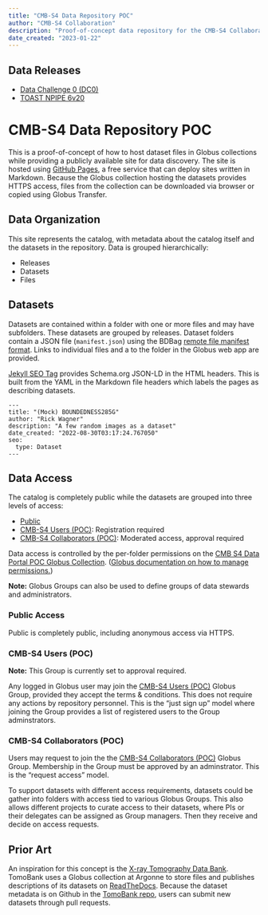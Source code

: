 ```yaml
---
title: "CMB-S4 Data Repository POC"
author: "CMB-S4 Collaboration"
description: "Proof-of-concept data repository for the CMB-S4 Collaboration"
date_created: "2023-01-22"
---
```


## Data Releases

- [Data Challenge 0 (DC0)](dc0.html)
- [TOAST NPIPE 6v20](npipe6v20.html)

# CMB-S4 Data Repository POC

This is a proof-of-concept of how to host dataset files in Globus collections while
providing a publicly available site for data discovery. The site is
hosted using [GitHub Pages](https://pages.github.com), a free service
that can deploy sites written in Markdown. Because the Globus
collection hosting the datasets provides HTTPS access, files from the
collection can be downloaded via browser or copied using Globus Transfer.

## Data Organization

This site represents the catalog, with metadata about the catalog
itself and the datasets in the repository. Data is grouped hierarchically:
- Releases
- Datasets
- Files

## Datasets

Datasets are contained within a folder with one or more files and may
have subfolders. These datasets are grouped by releases. Dataset folders contain a JSON file (`manifest.json`) using the BDBag [remote file manifest
format](https://github.com/fair-research/bdbag/blob/master/doc/config.md#remote-file-manifest). Links
to individual files and a to the folder in the Globus web app
  are provided.

[Jekyll SEO Tag](https://jekyll.github.io/jekyll-seo-tag/) provides
Schema.org JSON-LD in the HTML headers. This is built from the YAML in
the Markdown file headers which labels the pages as describing datasets.

```
---
title: "(Mock) BOUNDEDNESS285G"
author: "Rick Wagner"
description: "A few random images as a dataset"
date_created: "2022-08-30T03:17:24.767050"
seo:
  type: Dataset
---
```



## Data Access

The catalog is completely public while the datasets are grouped into three levels of access:

- [Public](#public-access)
- [CMB-S4 Users (POC)](#cmb-s4-users-poc): Registration required
- [CMB-S4 Collaborators (POC)](#cmb-s4-collaborators-poc):  Moderated access, approval required

Data access is controlled by the per-folder permissions on the [CMB S4
Data Portal POC Globus
Collection](https://app.globus.org/file-manager/collections/38f01147-f09e-483d-a552-3866669a846d/sharing). ([Globus
documentation on how to manage permissions.](https://docs.globus.org/how-to/share-files/))

**Note:** Globus Groups can also be used to define groups of data
stewards and administrators.

### Public Access

Public is completely public, including anonymous access via HTTPS. 

### CMB-S4 Users (POC)

**Note:** This Group is currently set to approval required.

Any logged in Globus user may join the [CMB-S4 Users (POC)](https://app.globus.org/groups/f6c4ab39-9aa9-11ed-bd74-ff3b77a8cdd3/about)
Globus Group, provided they accept the terms & conditions. This does
not require  any actions by repository personnel. This is the “just sign
up” model where joining the Group provides a list of registered users
to the Group adminstrators.

### CMB-S4 Collaborators (POC)

Users may request to join the the [CMB-S4 Collaborators
(POC)](https://app.globus.org/groups/e3a53329-9aaa-11ed-b37d-b7fded1d3618/about)
Globus Group. Membership in the Group must be approved by an
adminstrator. This is the “request access” model.

To support datasets with different access requirements, datasets could
be gather into folders with access tied to various Globus Groups. This
also allows different projects to curate access to their
datasets, where PIs or their delegates can be assigned as Group
managers. Then they receive and decide on access requests.

## Prior Art

An inspiration for this concept is the [X-ray Tomography Data
Bank](https://tomobank.readthedocs.io/). TomoBank uses a Globus
collection at Argonne to store files and publishes descriptions of its
datasets on [ReadTheDocs](https://readthedocs.org). Because the
dataset metadata is on Github in the [TomoBank
repo](https://github.com/tomography/tomobank), users can submit new
datasets through pull requests.
